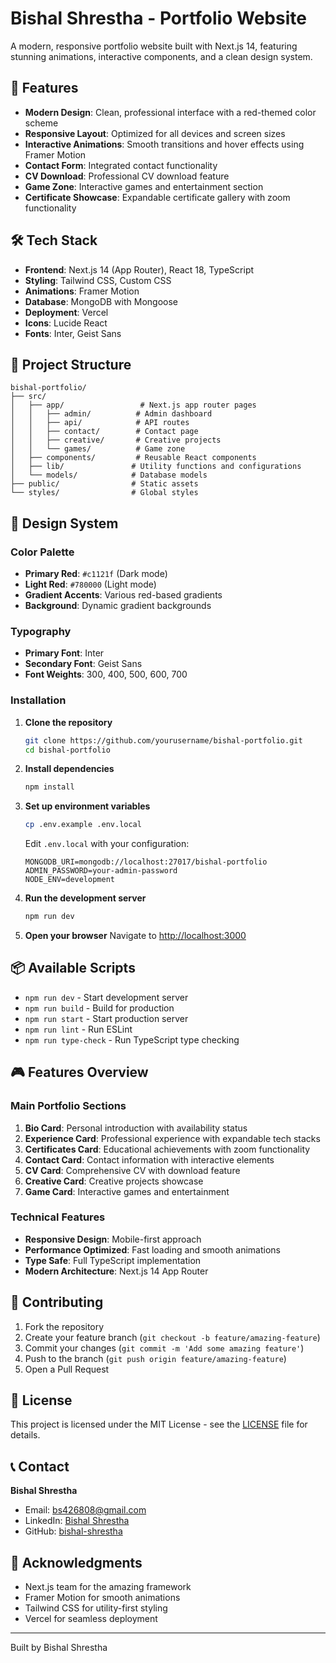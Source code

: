 # Bishal Shrestha - Portfolio Website

A modern, responsive portfolio website built with Next.js 14, featuring stunning animations, interactive components, and a clean design system.

## 🚀 Features

- **Modern Design**: Clean, professional interface with a red-themed color scheme
- **Responsive Layout**: Optimized for all devices and screen sizes
- **Interactive Animations**: Smooth transitions and hover effects using Framer Motion
- **Contact Form**: Integrated contact functionality
- **CV Download**: Professional CV download feature
- **Game Zone**: Interactive games and entertainment section
- **Certificate Showcase**: Expandable certificate gallery with zoom functionality

## 🛠️ Tech Stack

- **Frontend**: Next.js 14 (App Router), React 18, TypeScript
- **Styling**: Tailwind CSS, Custom CSS
- **Animations**: Framer Motion
- **Database**: MongoDB with Mongoose
- **Deployment**: Vercel
- **Icons**: Lucide React
- **Fonts**: Inter, Geist Sans

## 📁 Project Structure

```
bishal-portfolio/
├── src/
│   ├── app/                 # Next.js app router pages
│   │   ├── admin/          # Admin dashboard
│   │   ├── api/            # API routes
│   │   ├── contact/        # Contact page
│   │   ├── creative/       # Creative projects
│   │   └── games/          # Game zone
│   ├── components/         # Reusable React components
│   ├── lib/               # Utility functions and configurations
│   └── models/            # Database models
├── public/                # Static assets
└── styles/                # Global styles
```

## 🎨 Design System

### Color Palette
- **Primary Red**: `#c1121f` (Dark mode)
- **Light Red**: `#780000` (Light mode)
- **Gradient Accents**: Various red-based gradients
- **Background**: Dynamic gradient backgrounds

### Typography
- **Primary Font**: Inter
- **Secondary Font**: Geist Sans
- **Font Weights**: 300, 400, 500, 600, 700


### Installation

1. **Clone the repository**
   ```bash
   git clone https://github.com/yourusername/bishal-portfolio.git
   cd bishal-portfolio
   ```

2. **Install dependencies**
   ```bash
   npm install
   ```

3. **Set up environment variables**
   ```bash
   cp .env.example .env.local
   ```
   Edit `.env.local` with your configuration:
   ```env
   MONGODB_URI=mongodb://localhost:27017/bishal-portfolio
   ADMIN_PASSWORD=your-admin-password
   NODE_ENV=development
   ```

4. **Run the development server**
   ```bash
   npm run dev
   ```

5. **Open your browser**
   Navigate to [http://localhost:3000](http://localhost:3000)

## 📦 Available Scripts

- `npm run dev` - Start development server
- `npm run build` - Build for production
- `npm run start` - Start production server
- `npm run lint` - Run ESLint
- `npm run type-check` - Run TypeScript type checking

## 🎮 Features Overview

### Main Portfolio Sections

1. **Bio Card**: Personal introduction with availability status
2. **Experience Card**: Professional experience with expandable tech stacks
3. **Certificates Card**: Educational achievements with zoom functionality
4. **Contact Card**: Contact information with interactive elements
5. **CV Card**: Comprehensive CV with download feature
6. **Creative Card**: Creative projects showcase
7. **Game Card**: Interactive games and entertainment
   
### Technical Features

- **Responsive Design**: Mobile-first approach
- **Performance Optimized**: Fast loading and smooth animations
- **Type Safe**: Full TypeScript implementation
- **Modern Architecture**: Next.js 14 App Router

## 🤝 Contributing

1. Fork the repository
2. Create your feature branch (`git checkout -b feature/amazing-feature`)
3. Commit your changes (`git commit -m 'Add some amazing feature'`)
4. Push to the branch (`git push origin feature/amazing-feature`)
5. Open a Pull Request

## 📄 License

This project is licensed under the MIT License - see the [LICENSE](LICENSE) file for details.

## 📞 Contact

**Bishal Shrestha**
- Email: bs426808@gmail.com
- LinkedIn: [Bishal Shrestha](https://linkedin.com/in/bishal-shrestha)
- GitHub: [bishal-shrestha](https://github.com/bishal-shrestha)

## 🙏 Acknowledgments

- Next.js team for the amazing framework
- Framer Motion for smooth animations
- Tailwind CSS for utility-first styling
- Vercel for seamless deployment

---

Built by Bishal Shrestha
